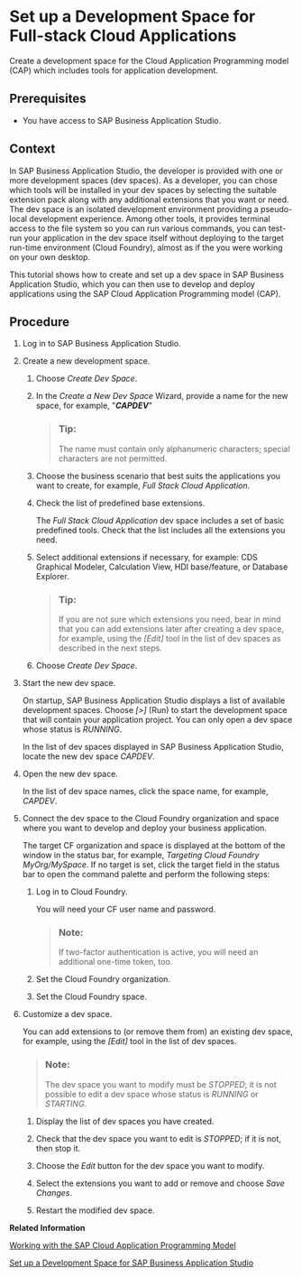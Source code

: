 <!-- loiof728966223894cc28be3ca2ee60ee784 -->

# Set up a Development Space for Full-stack Cloud Applications

Create a development space for the Cloud Application Programming model \(CAP\) which includes tools for application development.



<a name="loiof728966223894cc28be3ca2ee60ee784__prereq_tql_yyh_qmb"/>

## Prerequisites

-   You have access to SAP Business Application Studio.



<a name="loiof728966223894cc28be3ca2ee60ee784__context_pbf_m2n_b4b"/>

## Context

In SAP Business Application Studio, the developer is provided with one or more development spaces \(dev spaces\). As a developer, you can chose which tools will be installed in your dev spaces by selecting the suitable extension pack along with any additional extensions that you want or need. The dev space is an isolated development environment providing a pseudo-local development experience. Among other tools, it provides terminal access to the file system so you can run various commands, you can test-run your application in the dev space itself without deploying to the target run-time environment \(Cloud Foundry\), almost as if the you were working on your own desktop.

This tutorial shows how to create and set up a dev space in SAP Business Application Studio, which you can then use to develop and deploy applications using the SAP Cloud Application Programming model \(CAP\).



<a name="loiof728966223894cc28be3ca2ee60ee784__steps_qbf_m2n_b4b"/>

## Procedure

1.  Log in to SAP Business Application Studio.

2.  Create a new development space.

    1.  Choose *Create Dev Space*.

    2.  In the *Create a New Dev Space* Wizard, provide a name for the new space, for example, "***CAPDEV***"

        > ### Tip:  
        > The name must contain only alphanumeric characters; special characters are not permitted.

    3.  Choose the business scenario that best suits the applications you want to create, for example, *Full Stack Cloud Application*.

    4.  Check the list of predefined base extensions.

        The *Full Stack Cloud Application* dev space includes a set of basic predefined tools. Check that the list includes all the extensions you need.

    5.  Select additional extensions if necessary, for example: CDS Graphical Modeler, Calculation View, HDI base/feature, or Database Explorer.

        > ### Tip:  
        > If you are not sure which extensions you need, bear in mind that you can add extensions later after creating a dev space, for example, using the *\[Edit\]* tool in the list of dev spaces as described in the next steps.

    6.  Choose *Create Dev Space*.


3.  Start the new dev space.

    On startup, SAP Business Application Studio displays a list of available development spaces. Choose *\[\>\]* \(Run\) to start the development space that will contain your application project. You can only open a dev space whose status is *RUNNING*.

    In the list of dev spaces displayed in SAP Business Application Studio, locate the new dev space *CAPDEV*.

4.  Open the new dev space.

    In the list of dev space names, click the space name, for example, *CAPDEV*.

5.  Connect the dev space to the Cloud Foundry organization and space where you want to develop and deploy your business application.

    The target CF organization and space is displayed at the bottom of the window in the status bar, for example, *Targeting Cloud Foundry MyOrg/MySpace*. If no target is set, click the target field in the status bar to open the command palette and perform the following steps:

    1.  Log in to Cloud Foundry.

        You will need your CF user name and password.

        > ### Note:  
        > If two-factor authentication is active, you will need an additional one-time token, too.

    2.  Set the Cloud Foundry organization.

    3.  Set the Cloud Foundry space.


6.  Customize a dev space.

    You can add extensions to \(or remove them from\) an existing dev space, for example, using the *\[Edit\]* tool in the list of dev spaces.

    > ### Note:  
    > The dev space you want to modify must be *STOPPED*; it is not possible to edit a dev space whose status is *RUNNING* or *STARTING*.

    1.  Display the list of dev spaces you have created.

    2.  Check that the dev space you want to edit is *STOPPED*; if it is not, then stop it.

    3.  Choose the *Edit* button for the dev space you want to modify.

    4.  Select the extensions you want to add or remove and choose *Save Changes*.

    5.  Restart the modified dev space.



**Related Information**  


[Working with the SAP Cloud Application Programming Model](working-with-the-sap-cloud-application-programming-model-166f4fb.md "Create a business application using the SAP Cloud Application Programming model.")

[Set up a Development Space for SAP Business Application Studio](set-up-a-development-space-for-sap-business-application-studio-6697174.md "Create a development space that includes tools that enable application development.")

